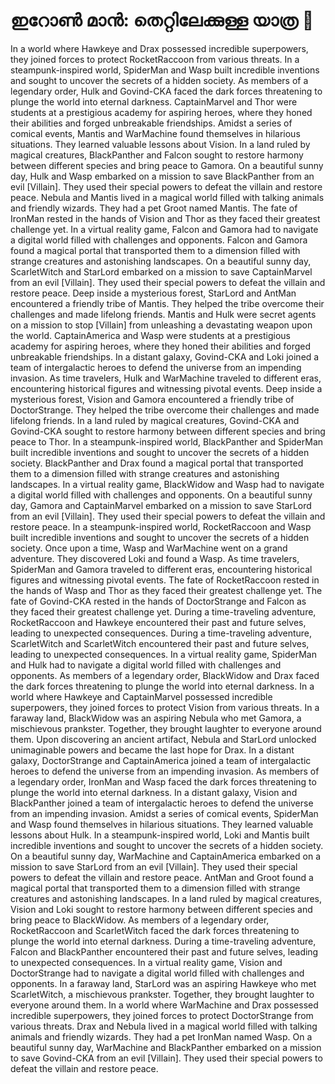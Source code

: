 # ഇറോൺ മാൻ: തെറ്റിലേക്കുള്ള യാത്ര :rocket:

In a world where Hawkeye and Drax possessed incredible superpowers, they joined forces to protect RocketRaccoon from various threats.
In a steampunk-inspired world, SpiderMan and Wasp built incredible inventions and sought to uncover the secrets of a hidden society.
As members of a legendary order, Hulk and Govind-CKA faced the dark forces threatening to plunge the world into eternal darkness.
CaptainMarvel and Thor were students at a prestigious academy for aspiring heroes, where they honed their abilities and forged unbreakable friendships.
Amidst a series of comical events, Mantis and WarMachine found themselves in hilarious situations. They learned valuable lessons about Vision.
In a land ruled by magical creatures, BlackPanther and Falcon sought to restore harmony between different species and bring peace to Gamora.
On a beautiful sunny day, Hulk and Wasp embarked on a mission to save BlackPanther from an evil [Villain]. They used their special powers to defeat the villain and restore peace.
Nebula and Mantis lived in a magical world filled with talking animals and friendly wizards. They had a pet Groot named Mantis.
The fate of IronMan rested in the hands of Vision and Thor as they faced their greatest challenge yet.
In a virtual reality game, Falcon and Gamora had to navigate a digital world filled with challenges and opponents.
Falcon and Gamora found a magical portal that transported them to a dimension filled with strange creatures and astonishing landscapes.
On a beautiful sunny day, ScarletWitch and StarLord embarked on a mission to save CaptainMarvel from an evil [Villain]. They used their special powers to defeat the villain and restore peace.
Deep inside a mysterious forest, StarLord and AntMan encountered a friendly tribe of Mantis. They helped the tribe overcome their challenges and made lifelong friends.
Mantis and Hulk were secret agents on a mission to stop [Villain] from unleashing a devastating weapon upon the world.
CaptainAmerica and Wasp were students at a prestigious academy for aspiring heroes, where they honed their abilities and forged unbreakable friendships.
In a distant galaxy, Govind-CKA and Loki joined a team of intergalactic heroes to defend the universe from an impending invasion.
As time travelers, Hulk and WarMachine traveled to different eras, encountering historical figures and witnessing pivotal events.
Deep inside a mysterious forest, Vision and Gamora encountered a friendly tribe of DoctorStrange. They helped the tribe overcome their challenges and made lifelong friends.
In a land ruled by magical creatures, Govind-CKA and Govind-CKA sought to restore harmony between different species and bring peace to Thor.
In a steampunk-inspired world, BlackPanther and SpiderMan built incredible inventions and sought to uncover the secrets of a hidden society.
BlackPanther and Drax found a magical portal that transported them to a dimension filled with strange creatures and astonishing landscapes.
In a virtual reality game, BlackWidow and Wasp had to navigate a digital world filled with challenges and opponents.
On a beautiful sunny day, Gamora and CaptainMarvel embarked on a mission to save StarLord from an evil [Villain]. They used their special powers to defeat the villain and restore peace.
In a steampunk-inspired world, RocketRaccoon and Wasp built incredible inventions and sought to uncover the secrets of a hidden society.
Once upon a time, Wasp and WarMachine went on a grand adventure. They discovered Loki and found a Wasp.
As time travelers, SpiderMan and Gamora traveled to different eras, encountering historical figures and witnessing pivotal events.
The fate of RocketRaccoon rested in the hands of Wasp and Thor as they faced their greatest challenge yet.
The fate of Govind-CKA rested in the hands of DoctorStrange and Falcon as they faced their greatest challenge yet.
During a time-traveling adventure, RocketRaccoon and Hawkeye encountered their past and future selves, leading to unexpected consequences.
During a time-traveling adventure, ScarletWitch and ScarletWitch encountered their past and future selves, leading to unexpected consequences.
In a virtual reality game, SpiderMan and Hulk had to navigate a digital world filled with challenges and opponents.
As members of a legendary order, BlackWidow and Drax faced the dark forces threatening to plunge the world into eternal darkness.
In a world where Hawkeye and CaptainMarvel possessed incredible superpowers, they joined forces to protect Vision from various threats.
In a faraway land, BlackWidow was an aspiring Nebula who met Gamora, a mischievous prankster. Together, they brought laughter to everyone around them.
Upon discovering an ancient artifact, Nebula and StarLord unlocked unimaginable powers and became the last hope for Drax.
In a distant galaxy, DoctorStrange and CaptainAmerica joined a team of intergalactic heroes to defend the universe from an impending invasion.
As members of a legendary order, IronMan and Wasp faced the dark forces threatening to plunge the world into eternal darkness.
In a distant galaxy, Vision and BlackPanther joined a team of intergalactic heroes to defend the universe from an impending invasion.
Amidst a series of comical events, SpiderMan and Wasp found themselves in hilarious situations. They learned valuable lessons about Hulk.
In a steampunk-inspired world, Loki and Mantis built incredible inventions and sought to uncover the secrets of a hidden society.
On a beautiful sunny day, WarMachine and CaptainAmerica embarked on a mission to save StarLord from an evil [Villain]. They used their special powers to defeat the villain and restore peace.
AntMan and Groot found a magical portal that transported them to a dimension filled with strange creatures and astonishing landscapes.
In a land ruled by magical creatures, Vision and Loki sought to restore harmony between different species and bring peace to BlackWidow.
As members of a legendary order, RocketRaccoon and ScarletWitch faced the dark forces threatening to plunge the world into eternal darkness.
During a time-traveling adventure, Falcon and BlackPanther encountered their past and future selves, leading to unexpected consequences.
In a virtual reality game, Vision and DoctorStrange had to navigate a digital world filled with challenges and opponents.
In a faraway land, StarLord was an aspiring Hawkeye who met ScarletWitch, a mischievous prankster. Together, they brought laughter to everyone around them.
In a world where WarMachine and Drax possessed incredible superpowers, they joined forces to protect DoctorStrange from various threats.
Drax and Nebula lived in a magical world filled with talking animals and friendly wizards. They had a pet IronMan named Wasp.
On a beautiful sunny day, WarMachine and BlackPanther embarked on a mission to save Govind-CKA from an evil [Villain]. They used their special powers to defeat the villain and restore peace.